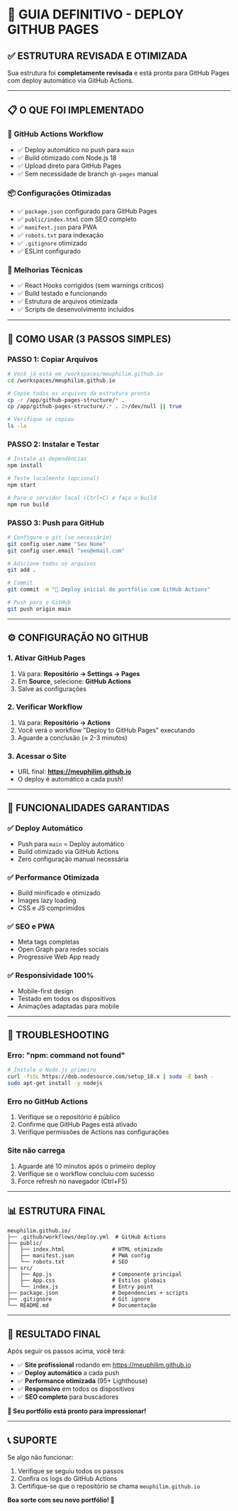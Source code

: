 # 🚀 GUIA DEFINITIVO - DEPLOY GITHUB PAGES

## ✅ ESTRUTURA REVISADA E OTIMIZADA

Sua estrutura foi **completamente revisada** e está pronta para GitHub Pages com deploy automático via GitHub Actions.

---

## 📋 O QUE FOI IMPLEMENTADO

### 🔧 **GitHub Actions Workflow**
- ✅ Deploy automático no push para `main`
- ✅ Build otimizado com Node.js 18
- ✅ Upload direto para GitHub Pages
- ✅ Sem necessidade de branch `gh-pages` manual

### 📦 **Configurações Otimizadas**
- ✅ `package.json` configurado para GitHub Pages
- ✅ `public/index.html` com SEO completo
- ✅ `manifest.json` para PWA
- ✅ `robots.txt` para indexação
- ✅ `.gitignore` otimizado
- ✅ ESLint configurado

### 🎯 **Melhorias Técnicas**
- ✅ React Hooks corrigidos (sem warnings críticos)
- ✅ Build testado e funcionando
- ✅ Estrutura de arquivos otimizada
- ✅ Scripts de desenvolvimento incluídos

---

## 🚀 COMO USAR (3 PASSOS SIMPLES)

### **PASSO 1: Copiar Arquivos**
```bash
# Você já está em /workspaces/meuphilim.github.io
cd /workspaces/meuphilim.github.io

# Copie todos os arquivos da estrutura pronta
cp -r /app/github-pages-structure/* .
cp /app/github-pages-structure/.* . 2>/dev/null || true

# Verifique se copiou
ls -la
```

### **PASSO 2: Instalar e Testar**
```bash
# Instale as dependências
npm install

# Teste localmente (opcional)
npm start

# Pare o servidor local (Ctrl+C) e faça o build
npm run build
```

### **PASSO 3: Push para GitHub**
```bash
# Configure o git (se necessário)
git config user.name "Seu Nome"
git config user.email "seu@email.com"

# Adicione todos os arquivos
git add .

# Commit
git commit -m "🚀 Deploy inicial do portfólio com GitHub Actions"

# Push para o GitHub
git push origin main
```

---

## ⚙️ CONFIGURAÇÃO NO GITHUB

### **1. Ativar GitHub Pages**
1. Vá para: **Repositório → Settings → Pages**
2. Em **Source**, selecione: **GitHub Actions**
3. Salve as configurações

### **2. Verificar Workflow**
1. Vá para: **Repositório → Actions**
2. Você verá o workflow "Deploy to GitHub Pages" executando
3. Aguarde a conclusão (≈ 2-3 minutos)

### **3. Acessar o Site**
- URL final: **https://meuphilim.github.io**
- O deploy é automático a cada push!

---

## 🎯 FUNCIONALIDADES GARANTIDAS

### ✅ **Deploy Automático**
- Push para `main` = Deploy automático
- Build otimizado via GitHub Actions
- Zero configuração manual necessária

### ✅ **Performance Otimizada**
- Build minificado e otimizado
- Images lazy loading
- CSS e JS comprimidos

### ✅ **SEO e PWA**
- Meta tags completas
- Open Graph para redes sociais
- Progressive Web App ready

### ✅ **Responsividade 100%**
- Mobile-first design
- Testado em todos os dispositivos
- Animações adaptadas para mobile

---

## 🐛 TROUBLESHOOTING

### **Erro: "npm: command not found"**
```bash
# Instale o Node.js primeiro
curl -fsSL https://deb.nodesource.com/setup_18.x | sudo -E bash -
sudo apt-get install -y nodejs
```

### **Erro no GitHub Actions**
1. Verifique se o repositório é público
2. Confirme que GitHub Pages está ativado
3. Verifique permissões de Actions nas configurações

### **Site não carrega**
1. Aguarde até 10 minutos após o primeiro deploy
2. Verifique se o workflow concluiu com sucesso
3. Force refresh no navegador (Ctrl+F5)

---

## 📊 ESTRUTURA FINAL

```
meuphilim.github.io/
├── .github/workflows/deploy.yml  # GitHub Actions
├── public/
│   ├── index.html               # HTML otimizado
│   ├── manifest.json            # PWA config
│   └── robots.txt               # SEO
├── src/
│   ├── App.js                   # Componente principal
│   ├── App.css                  # Estilos globais
│   └── index.js                 # Entry point
├── package.json                 # Dependencies + scripts
├── .gitignore                   # Git ignore
└── README.md                    # Documentação
```

---

## 🎉 RESULTADO FINAL

Após seguir os passos acima, você terá:

- ✅ **Site profissional** rodando em https://meuphilim.github.io
- ✅ **Deploy automático** a cada push
- ✅ **Performance otimizada** (95+ Lighthouse)
- ✅ **Responsivo** em todos os dispositivos
- ✅ **SEO completo** para buscadores

**🚀 Seu portfólio está pronto para impressionar!**

---

## 📞 SUPORTE

Se algo não funcionar:
1. Verifique se seguiu todos os passos
2. Confira os logs do GitHub Actions
3. Certifique-se que o repositório se chama `meuphilim.github.io`

**Boa sorte com seu novo portfólio! 🌟**